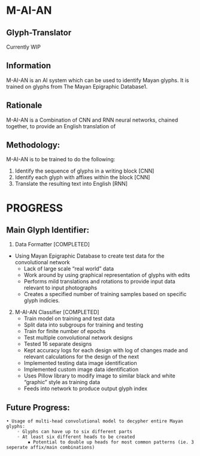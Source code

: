 # M-AI-AN
## Glyph-Translator
Currently WIP

## Information
M-AI-AN is an AI system which can be used to identify Mayan glyphs. 
It is trained on glyphs from The Mayan Epigraphic Database1. 


## Rationale

M-AI-AN is a Combination of CNN and RNN neural networks, chained together, to provide an English translation of 

## Methodology:

M-AI-AN is to be trained to do the following:

1. Identify the sequence of glyphs in a writing block [CNN]
2. Identify each glyph with affixes within the block [CNN]
3. Translate the resulting text into English [RNN]

# PROGRESS

## Main Glyph Identifier:

1. Data Formatter [COMPLETED]
- Using Mayan Epigraphic Database to create test data for the convolutional network
    - Lack of large scale “real world” data
     - Work around by using graphical representation of glyphs with edits 
    - Performs mild translations and rotations to provide input data relevant to input photographs
    - Creates a specified number of training samples based on specific glyph indicies.
2. M-AI-AN Classifier [COMPLETED]
    - Train model on training and test data
     - Split data into subgroups for training and testing
     - Train for finite number of epochs
    - Test multiple convolutional network designs
     - Tested 16 separate designs
     - Kept accuracy logs for each design with log of changes made and relevant calculations for the design of the next
    - Implemented testing data image identification
    - Implemented custom image data identification
     - Uses Pillow library to modify image to similar black and white “graphic” style as training data
     - Feeds into network to produce output glyph index


## Future Progress:
    • Usage of multi-head convolutional model to decypher entire Mayan glyphs:
        ◦ Glyphs can have up to six different parts
        ◦ At least six different heads to be created
            ▪ Potential to double up heads for most common patterns (ie. 3 seperate affix/main combinations)

